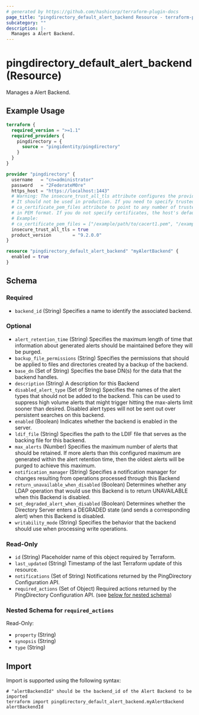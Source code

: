 ```yaml
---
# generated by https://github.com/hashicorp/terraform-plugin-docs
page_title: "pingdirectory_default_alert_backend Resource - terraform-provider-pingdirectory"
subcategory: ""
description: |-
  Manages a Alert Backend.
---
```


# pingdirectory_default_alert_backend (Resource)

Manages a Alert Backend.

## Example Usage

```terraform
terraform {
  required_version = ">=1.1"
  required_providers {
    pingdirectory = {
      source = "pingidentity/pingdirectory"
    }
  }
}

provider "pingdirectory" {
  username   = "cn=administrator"
  password   = "2FederateM0re"
  https_host = "https://localhost:1443"
  # Warning: The insecure_trust_all_tls attribute configures the provider to trust any certificate presented by the PingDirectory server.
  # It should not be used in production. If you need to specify trusted CA certificates, use the
  # ca_certificate_pem_files attribute to point to any number of trusted CA certificate files
  # in PEM format. If you do not specify certificates, the host's default root CA set will be used.
  # Example:
  # ca_certificate_pem_files = ["/example/path/to/cacert1.pem", "/example/path/to/cacert2.pem"]
  insecure_trust_all_tls = true
  product_version        = "9.2.0.0"
}

resource "pingdirectory_default_alert_backend" "myAlertBackend" {
  enabled = true
}
```

<!-- schema generated by tfplugindocs -->
## Schema

### Required

- `backend_id` (String) Specifies a name to identify the associated backend.

### Optional

- `alert_retention_time` (String) Specifies the maximum length of time that information about generated alerts should be maintained before they will be purged.
- `backup_file_permissions` (String) Specifies the permissions that should be applied to files and directories created by a backup of the backend.
- `base_dn` (Set of String) Specifies the base DN(s) for the data that the backend handles.
- `description` (String) A description for this Backend
- `disabled_alert_type` (Set of String) Specifies the names of the alert types that should not be added to the backend. This can be used to suppress high volume alerts that might trigger hitting the max-alerts limit sooner than desired. Disabled alert types will not be sent out over persistent searches on this backend.
- `enabled` (Boolean) Indicates whether the backend is enabled in the server.
- `ldif_file` (String) Specifies the path to the LDIF file that serves as the backing file for this backend.
- `max_alerts` (Number) Specifies the maximum number of alerts that should be retained. If more alerts than this configured maximum are generated within the alert retention time, then the oldest alerts will be purged to achieve this maximum.
- `notification_manager` (String) Specifies a notification manager for changes resulting from operations processed through this Backend
- `return_unavailable_when_disabled` (Boolean) Determines whether any LDAP operation that would use this Backend is to return UNAVAILABLE when this Backend is disabled.
- `set_degraded_alert_when_disabled` (Boolean) Determines whether the Directory Server enters a DEGRADED state (and sends a corresponding alert) when this Backend is disabled.
- `writability_mode` (String) Specifies the behavior that the backend should use when processing write operations.

### Read-Only

- `id` (String) Placeholder name of this object required by Terraform.
- `last_updated` (String) Timestamp of the last Terraform update of this resource.
- `notifications` (Set of String) Notifications returned by the PingDirectory Configuration API.
- `required_actions` (Set of Object) Required actions returned by the PingDirectory Configuration API. (see [below for nested schema](#nestedatt--required_actions))

<a id="nestedatt--required_actions"></a>
### Nested Schema for `required_actions`

Read-Only:

- `property` (String)
- `synopsis` (String)
- `type` (String)

## Import

Import is supported using the following syntax:

```shell
# "alertBackendId" should be the backend_id of the Alert Backend to be imported
terraform import pingdirectory_default_alert_backend.myAlertBackend alertBackendId
```
